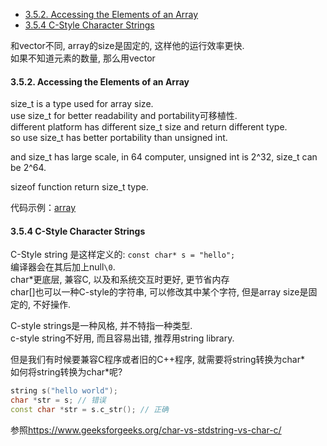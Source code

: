 <!-- TOC -->

- [3.5.2. Accessing the Elements of an Array](#352-accessing-the-elements-of-an-array)
- [3.5.4 C-Style Character Strings](#354-c-style-character-strings)

<!-- /TOC -->

和vector不同, array的size是固定的, 这样他的运行效率更快.  
如果不知道元素的数量, 那么用vector

<a id="markdown-352-accessing-the-elements-of-an-array" name="352-accessing-the-elements-of-an-array"></a>
#### 3.5.2. Accessing the Elements of an Array

size_t is a type used for array size.  
use size_t for better readability and portability可移植性.  
different platform has different size_t size and return different type.  
so use size_t has better portability than unsigned int.  

and size_t has large scale, in 64 computer, unsigned int is 2^32, size_t can be 2^64.  

sizeof function return size_t type.

代码示例：<a href="code/chapter_3_strings_vectors_and_arrays/array.cpp">array</a>

<a id="markdown-354-c-style-character-strings" name="354-c-style-character-strings"></a>
#### 3.5.4 C-Style Character Strings

C-Style string 是这样定义的:
`const char* s = "hello";`  
编译器会在其后加上null`\0`.  
char*更底层, 兼容C, 以及和系统交互时更好, 更节省内存  
char[]也可以一种C-style的字符串, 可以修改其中某个字符, 但是array size是固定的, 不好操作.  

C-style strings是一种风格, 并不特指一种类型.  
c-style string不好用, 而且容易出错, 推荐用string library.  

但是我们有时候要兼容C程序或者旧的C++程序, 就需要将string转换为char*  
如何将string转换为char*呢?  
```cpp
string s("hello world");
char *str = s; // 错误
const char *str = s.c_str(); // 正确
```

参照<https://www.geeksforgeeks.org/char-vs-stdstring-vs-char-c/>
